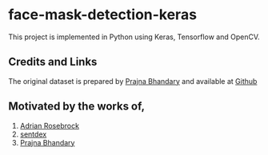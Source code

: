 # face-mask-detection-keras

This project is implemented in Python using Keras, Tensorflow and OpenCV.

## Credits and Links

The original dataset is prepared by [Prajna Bhandary](https://www.linkedin.com/in/prajna-bhandary-0b03a416a/) and available at [Github](https://github.com/prajnasb/observations/tree/master/experiements/data)

## Motivated by the works of,

1. [Adrian Rosebrock](https://www.pyimagesearch.com/2020/05/04/covid-19-face-mask-detector-with-opencv-keras-tensorflow-and-deep-learning/)
2. [sentdex](https://pythonprogramming.net/convolutional-neural-network-deep-learning-python-tensorflow-keras/)
3. [Prajna Bhandary](https://github.com/prajnasb/observations/tree/master/experiements/data)

